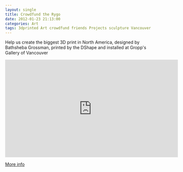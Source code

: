 ```yaml
---
layout: single
title: Crowdfund the Rygo
date: 2012-01-23 21:13:00
categories: Art
tags: 3dprinted Art crowdfund friends Projects sculpture Vancouver
---
```

Help us create the biggest 3D print in North America, designed by Bathsheba Grossman, printed by the DShape and installed at Gropp's Gallery of Vancouver

<iframe width="560" height="315" src="http://www.youtube.com/embed/FauBDaJRyMQ" frameborder="0" allowfullscreen></iframe>

<a href="http://www.indiegogo.com/CrowdfundtheRygo?a=395767">More info </a>
